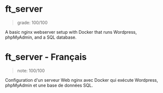 # ft_server
> grade: 100/100

A basic nginx webserver setup with Docker that runs Wordpress, phpMyAdmin, and a SQL database.
<br/>

# ft_server - Français
> note: 100/100

Configuration d'un serveur Web nginx avec Docker qui exécute Wordpress, phpMyAdmin et une base de données SQL.
